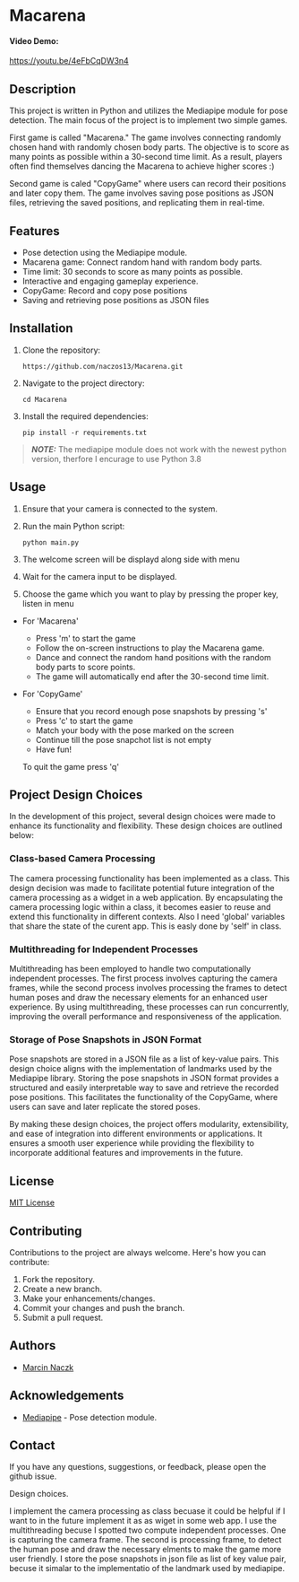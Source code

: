 # Macarena

#### Video Demo:
https://youtu.be/4eFbCqDW3n4


## Description

This project is written in Python and utilizes the Mediapipe module for pose detection. The main focus of the project is to implement two simple games.

First game is called "Macarena." The game involves connecting randomly chosen hand with randomly chosen body parts. The objective is to score as many points as possible within a 30-second time limit. As a result, players often find themselves dancing the Macarena to achieve higher scores :)

Second game is caled "CopyGame" where users can record their positions and later copy them. The game involves saving pose positions as JSON files, retrieving the saved positions, and replicating them in real-time.

## Features

- Pose detection using the Mediapipe module.
- Macarena game: Connect random hand with random body parts.
- Time limit: 30 seconds to score as many points as possible.
- Interactive and engaging gameplay experience.
- CopyGame: Record and copy pose positions
- Saving and retrieving pose positions as JSON files

## Installation

1. Clone the repository:
   ```
   https://github.com/naczos13/Macarena.git
   ```

2. Navigate to the project directory:
   ```
   cd Macarena
   ```

3. Install the required dependencies:
   ```
   pip install -r requirements.txt
   ```

> **_NOTE:_** The mediapipe module does not work with the newest python version, therfore I encurage to use Python 3.8


## Usage

1. Ensure that your camera is connected to the system.

2. Run the main Python script:
   ```
   python main.py
   ```
4. The welcome screen will be displayd along side with menu

5. Wait for the camera input to be displayed.

6. Choose the game which you want to play by pressing the proper key, listen in menu

* For 'Macarena' 

     * Press 'm' to start the game 
     * Follow the on-screen instructions to play the Macarena game.
     * Dance and connect the random hand positions with the random body parts to score points.
     * The game will automatically end after the 30-second time limit.

* For 'CopyGame'

    * Ensure that you record enough pose snapshots by pressing 's'
    * Press 'c' to start the game
    * Match your body with the pose marked on the screen
    * Continue till the pose snapchot list is not empty
    * Have fun!

    To quit the game press 'q'

## Project Design Choices

In the development of this project, several design choices were made to enhance its functionality and flexibility. These design choices are outlined below:

### Class-based Camera Processing

The camera processing functionality has been implemented as a class. This design decision was made to facilitate potential future integration of the camera processing as a widget in a web application. By encapsulating the camera processing logic within a class, it becomes easier to reuse and extend this functionality in different contexts. Also I need 'global' variables that share the state of the curent app. This is easly done by 'self' in class.

### Multithreading for Independent Processes

Multithreading has been employed to handle two computationally independent processes. The first process involves capturing the camera frames, while the second process involves processing the frames to detect human poses and draw the necessary elements for an enhanced user experience. By using multithreading, these processes can run concurrently, improving the overall performance and responsiveness of the application.

### Storage of Pose Snapshots in JSON Format

Pose snapshots are stored in a JSON file as a list of key-value pairs. This design choice aligns with the implementation of landmarks used by the Mediapipe library. Storing the pose snapshots in JSON format provides a structured and easily interpretable way to save and retrieve the recorded pose positions. This facilitates the functionality of the CopyGame, where users can save and later replicate the stored poses.

By making these design choices, the project offers modularity, extensibility, and ease of integration into different environments or applications. It ensures a smooth user experience while providing the flexibility to incorporate additional features and improvements in the future.

## License

[MIT License](LICENSE)

## Contributing

Contributions to the project are always welcome. Here's how you can contribute:

1. Fork the repository.
2. Create a new branch.
3. Make your enhancements/changes.
4. Commit your changes and push the branch.
5. Submit a pull request.

## Authors

- [Marcin Naczk](https://github.com/naczos13)

## Acknowledgements

- [Mediapipe](https://mediapipe.dev/) - Pose detection module.

## Contact

If you have any questions, suggestions, or feedback, please open the github issue.



Design choices.

I implement the camera processing as class becuase it could be helpful if I want to in the future implement it as as wiget in some web app.
I use the multithreading becuse I spotted two compute independent processes. One is capturing the camera frame. The second is processing frame, to detect the human pose and draw the necessary elments to make the game more user friendly.
I store the pose snapshots in json file as list of key value pair, becuse it simalar to the implementatio of the landmark used by mediapipe.
